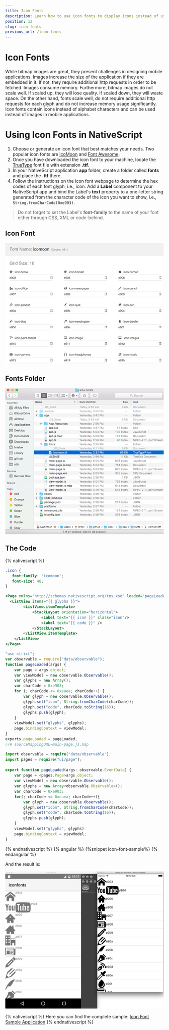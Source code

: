 ```yaml
---
title: Icon Fonts
description: Learn how to use icon fonts to display icons instead of using images.
position: 13
slug: icon-fonts
previous_url: /icon-fonts
---
```


# Icon Fonts
While bitmap images are great, they present challenges in designing mobile applications. Images increase the size of the application if they are embedded in it. If not, they require additional http requests in order to be fetched. Images consume memory. Furthermore, bitmap images do not scale well. If scaled up, they will lose quality. If scaled down, they will waste space. On the other hand, fonts scale well, do not require additional http requests for each glyph and do not increase memory usage significantly. Icon fonts contain icons instead of alphabet characters and can be used instead of images in mobile applications.

# Using Icon Fonts in NativeScript
1. Choose or generate an icon font that best matches your needs. Two popular icon fonts are [IcoMoon](https://icomoon.io/) and [Font Awesome](https://fortawesome.github.io/Font-Awesome/).
2. Once you have downloaded the icon font to your machine, locate the [TrueType](https://en.wikipedia.org/wiki/TrueType) font file with extension **.ttf**.
3. In your NativeScript application **app** folder, create a folder called **fonts** and place the **.ttf** there.
4. Follow the instructions on the icon font webpage to determine the hex codes of each font glyph, i.e., icon. Add a **Label** component to your NativeScript app and bind the Label's **text** property to a one-letter string generated from the character code of the icon you want to show, i.e., `String.fromCharCode(0xe903)`.

> Do not forget to set the Label's **font-family** to the name of your font either through CSS, XML or code-behind.

## Icon Font
![icomoon](../img/modules/icon-fonts/icomoon.png "Icomoon")

## Fonts Folder
![icon-fonts](../img/modules/icon-fonts/fonts-folder.png "Fonts Folder")

## The Code
{% nativescript %}
``` CSS
.icon {
   font-family: 'icomoon';
   font-size: 48;
}
```
``` XML
<Page xmlns="http://schemas.nativescript.org/tns.xsd" loaded="pageLoaded">
  <ListView items="{{ glyphs }}">
        <ListView.itemTemplate>
            <StackLayout orientation="horizontal">
                <Label text="{{ icon }}" class="icon"/>
                <Label text="{{ code }}" />
            </StackLayout>
        </ListView.itemTemplate>
    </ListView>
</Page>
```
``` JavaScript
"use strict";
var observable = require("data/observable");
function pageLoaded(args) {
    var page = args.object;
    var viewModel = new observable.Observable();
    var glyphs = new Array();
    var charCode = 0xe903;
    for (; charCode <= 0xeaea; charCode++) {
        var glyph = new observable.Observable();
        glyph.set("icon", String.fromCharCode(charCode));
        glyph.set("code", charCode.toString(16));
        glyphs.push(glyph);
    }
    viewModel.set("glyphs", glyphs);
    page.bindingContext = viewModel;
}
exports.pageLoaded = pageLoaded;
//# sourceMappingURL=main-page.js.map
```
``` TypeScript
import observable = require("data/observable");
import pages = require("ui/page");

export function pageLoaded(args: observable.EventData) {
    var page = <pages.Page>args.object;
    var viewModel = new observable.Observable();
    var glyphs = new Array<observable.Observable>();
    var charCode = 0xe903;
    for(; charCode <= 0xeaea; charCode++){
        var glyph = new observable.Observable();
        glyph.set("icon", String.fromCharCode(charCode));
        glyph.set("code", charCode.toString(16));
        glyphs.push(glyph);
    }
    viewModel.set("glyphs", glyphs)
    page.bindingContext = viewModel;
}
```
{% endnativescript %}
{% angular %}
{%snippet icon-font-sample%}
{% endangular %}

And the result is:

![sample-app](../img/modules/icon-fonts/sample-app.png "Sample App")

{% nativescript %}
Here you can find the complete sample: [Icon Font Sample Application](https://github.com/NativeScript/icon-fonts)
{% endnativescript %}
